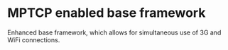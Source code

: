 MPTCP enabled base framework
============================

Enhanced base framework, which allows for simultaneous use of 3G and WiFi connections.


